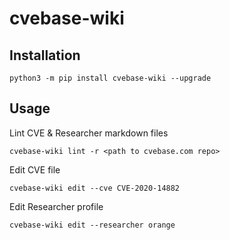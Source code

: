 # cvebase-wiki

## Installation

```
python3 -m pip install cvebase-wiki --upgrade
```

## Usage

Lint CVE & Researcher markdown files

```
cvebase-wiki lint -r <path to cvebase.com repo>
```

Edit CVE file

```
cvebase-wiki edit --cve CVE-2020-14882
```

Edit Researcher profile

```
cvebase-wiki edit --researcher orange
```
